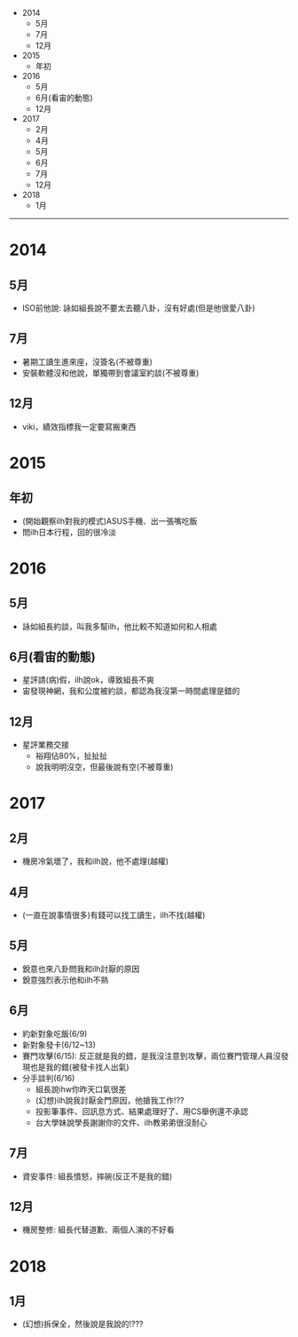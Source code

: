 <!-- MarkdownTOC -->

- 2014
	- 5月
	- 7月
	- 12月
- 2015
	- 年初
- 2016
	- 5月
	- 6月\(看宙的動態\)
	- 12月
- 2017
	- 2月
	- 4月
	- 5月
	- 6月
	- 7月
	- 12月
- 2018
	- 1月

<!-- /MarkdownTOC -->

---

# 2014
## 5月
- ISO前他說: 詠如組長說不要太去聽八卦，沒有好處(但是他很愛八卦)

## 7月
- 暑期工讀生進來座，沒簽名(不被尊重)
- 安裝軟體沒和他說，單獨帶到會議室約談(不被尊重)

## 12月
- viki，績效指標我一定要寫搬東西

# 2015
## 年初
- (開始觀察ilh對我的模式)ASUS手機、出一張嘴吃飯
- 問ilh日本行程，回的很冷淡

# 2016
## 5月
- 詠如組長約談，叫我多幫ilh，他比較不知道如何和人相處

## 6月(看宙的動態)
- 星評請(病)假，ilh說ok，導致組長不爽
- 宙發現神網，我和公度被約談，都認為我沒第一時間處理是錯的

## 12月
- 星評業務交接
	- 裕翔佔80%，扯扯扯
	- 說我明明沒空，但最後說有空(不被尊重)

# 2017
## 2月
- 機房冷氣壞了，我和ilh說，他不處理(越權)

## 4月
- (一直在說事情很多)有錢可以找工讀生，ilh不找(越權)

## 5月
- 銳意也來八卦問我和ilh討厭的原因
- 銳意強烈表示他和ilh不熟

## 6月
- 約新對象吃飯(6/9)
- 新對象發卡(6/12~13)
- 賽門攻擊(6/15): 反正就是我的錯，是我沒注意到攻擊，兩位賽門管理人員沒發現也是我的錯(被發卡找人出氣)
- 分手談判(6/16)
	- 組長說ihw你昨天口氣很差
	- (幻想)ilh說我討厭金門原因，他搶我工作!??
	- 投影筆事件、回訊息方式、結果處理好了、用CS舉例還不承認
	- 台大學妹說學長謝謝你的文件、ilh教弟弟很沒耐心

## 7月
- 資安事件: 組長憤怒，摔碗(反正不是我的錯)

## 12月
- 機房整修: 組長代替道歉、兩個人演的不好看

# 2018
## 1月
- (幻想)拆保全，然後說是我說的!???
